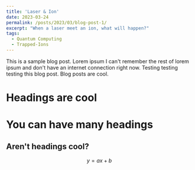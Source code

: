 ```yaml
---
title: 'Laser & Ion'
date: 2023-03-24
permalink: /posts/2023/03/blog-post-1/
excerpt: "When a laser meet an ion, what will happen?"
tags:
  - Quantum Computing
  - Trapped-Ions
---
```


This is a sample blog post. Lorem ipsum I can't remember the rest of lorem ipsum and don't have an internet connection right now. Testing testing testing this blog post. Blog posts are cool.

Headings are cool
======

You can have many headings
======

Aren't headings cool?
------
$$y=ax+b$$
